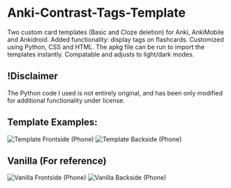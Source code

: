 # Anki-Contrast-Tags-Template
Two custom card templates (Basic and Cloze deletion) for Anki, AnkiMobile and Ankidroid. Added functionality: display tags on flashcards. Customized using Python, CSS and HTML. The apkg file can be run to import the templates instantly. Compatable and adjusts to light/dark modes. 

## !Disclaimer 
The Python code I used is not entirely original, and has been only modified for additional functionality under license. 

## Template Examples: 
![Template Frontside (Phone)](https://user-images.githubusercontent.com/84493656/222881547-7cef60a3-4e20-4204-a77f-0bbab36affc2.png)
![Template Backside (Phone)](https://user-images.githubusercontent.com/84493656/222881546-f1e0f845-e044-4a1f-bd26-50931338c664.png)

## Vanilla (For reference)
![Vanilla Frontside (Phone)](https://user-images.githubusercontent.com/84493656/222881549-db3880bc-ce0f-4d90-9ff4-d7e4bb211aa1.png)
![Vanilla Backside (Phone)](https://user-images.githubusercontent.com/84493656/222881548-2881a462-ed56-462c-8c4a-703fb942dbd0.png)

